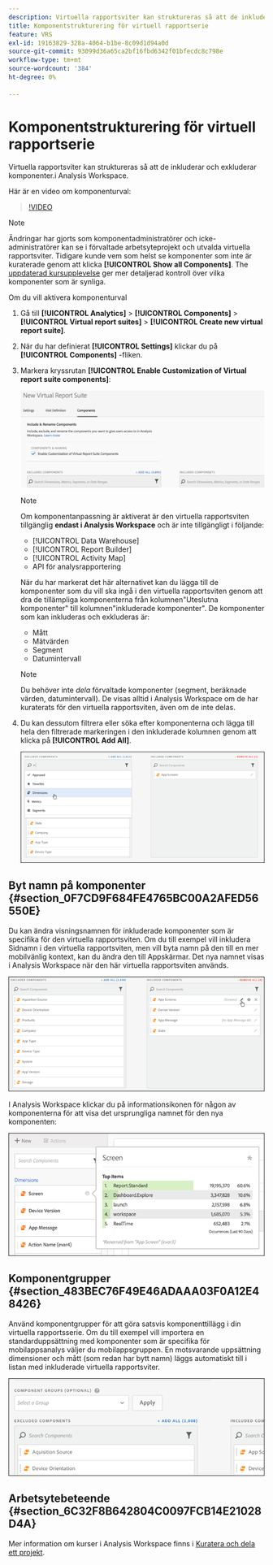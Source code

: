 ```yaml
---
description: Virtuella rapportsviter kan struktureras så att de inkluderar och exkluderar komponenter.i Analysis Workspace.
title: Komponentstrukturering för virtuell rapportserie
feature: VRS
exl-id: 19163829-328a-4064-b1be-8c09d1d94a0d
source-git-commit: 93099d36a65ca2bf16fbd6342f01bfecdc8c798e
workflow-type: tm+mt
source-wordcount: '384'
ht-degree: 0%

---
```


# Komponentstrukturering för virtuell rapportserie

Virtuella rapportsviter kan struktureras så att de inkluderar och exkluderar komponenter.i Analysis Workspace.

Här är en video om komponenturval:

>[!VIDEO](https://video.tv.adobe.com/v/23544/?quality=12)

>[!NOTE]
>
>Ändringar har gjorts som komponentadministratörer och icke-administratörer kan se i förvaltade arbetsyteprojekt och utvalda virtuella rapportsviter. Tidigare kunde vem som helst se komponenter som inte är kuraterade genom att klicka **[!UICONTROL Show all Components]**. The [uppdaterad kursupplevelse](/help/analyze/analysis-workspace/curate-share/curate.md) ger mer detaljerad kontroll över vilka komponenter som är synliga.

Om du vill aktivera komponenturval

1. Gå till **[!UICONTROL Analytics]** > **[!UICONTROL Components]** > **[!UICONTROL Virtual report suites]** > **[!UICONTROL Create new virtual report suite]**.
1. När du har definierat **[!UICONTROL Settings]** klickar du på **[!UICONTROL Components]** -fliken.

1. Markera kryssrutan **[!UICONTROL Enable Customization of Virtual report suite components]**:

   ![](assets/vrs-enable.png)

   >[!NOTE]
   >
   >Om komponentanpassning är aktiverat är den virtuella rapportsviten tillgänglig **endast i Analysis Workspace** och är inte tillgängligt i följande:
   >
   >* [!UICONTROL Data Warehouse]
   >* [!UICONTROL Report Builder]
   >* [!UICONTROL Activity Map]
   >* API för analysrapportering

   När du har markerat det här alternativet kan du lägga till de komponenter som du vill ska ingå i den virtuella rapportsviten genom att dra de tillämpliga komponenterna från kolumnen&quot;Uteslutna komponenter&quot; till kolumnen&quot;inkluderade komponenter&quot;. De komponenter som kan inkluderas och exkluderas är:

   * Mått
   * Mätvärden
   * Segment
   * Datumintervall

   >[!NOTE]
   >
   >Du behöver inte *dela* förvaltade komponenter (segment, beräknade värden, datumintervall). De visas alltid i Analysis Workspace om de har kuraterats för den virtuella rapportsviten, även om de inte delas.

1. Du kan dessutom filtrera eller söka efter komponenterna och lägga till hela den filtrerade markeringen i den inkluderade kolumnen genom att klicka på **[!UICONTROL Add All]**.

   ![](assets/vrs-add-all.png)

## Byt namn på komponenter {#section_0F7CD9F684FE4765BC00A2AFED56550E}

Du kan ändra visningsnamnen för inkluderade komponenter som är specifika för den virtuella rapportsviten. Om du till exempel vill inkludera Sidnamn i den virtuella rapportsviten, men vill byta namn på den till en mer mobilvänlig kontext, kan du ändra den till Appskärmar. Det nya namnet visas i Analysis Workspace när den här virtuella rapportsviten används.

![](assets/vrs-rename-component.png)

I Analysis Workspace klickar du på informationsikonen för någon av komponenterna för att visa det ursprungliga namnet för den nya komponenten:

![](assets/vrs-aw-renamed.png)

## Komponentgrupper {#section_483BEC76F49E46ADAAA03F0A12E48426}

Använd komponentgrupper för att göra satsvis komponenttillägg i din virtuella rapportsserie. Om du till exempel vill importera en standarduppsättning med komponenter som är specifika för mobilappsanalys väljer du mobilappsgruppen. En motsvarande uppsättning dimensioner och mått (som redan har bytt namn) läggs automatiskt till i listan med inkluderade virtuella rapportsviter.

![](assets/vrs-comp-grp.png)

## Arbetsytebeteende {#section_6C32F8B642804C0097FCB14E21028D4A}

Mer information om kurser i Analysis Workspace finns i [Kuratera och dela ett projekt](https://experienceleague.adobe.com/docs/analytics/analyze/analysis-workspace/curate-share/curate.html).
